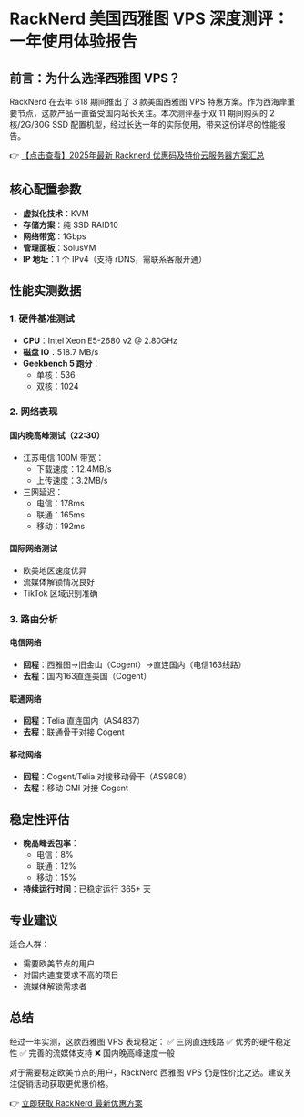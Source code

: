 # RackNerd 美国西雅图 VPS 深度测评：一年使用体验报告

## 前言：为什么选择西雅图 VPS？

RackNerd 在去年 618 期间推出了 3 款美国西雅图 VPS 特惠方案。作为西海岸重要节点，这款产品一直备受国内站长关注。本次测评基于双 11 期间购买的 2 核/2G/30G SSD 配置机型，经过长达一年的实际使用，带来这份详尽的性能报告。

👉 [【点击查看】2025年最新 Racknerd 优惠码及特价云服务器方案汇总](https://bit.ly/Rack_Nerd)

## 核心配置参数
- **虚拟化技术**：KVM
- **存储方案**：纯 SSD RAID10
- **网络带宽**：1Gbps
- **管理面板**：SolusVM
- **IP 地址**：1 个 IPv4（支持 rDNS，需联系客服开通）

## 性能实测数据

### 1. 硬件基准测试
- **CPU**：Intel Xeon E5-2680 v2 @ 2.80GHz
- **磁盘 IO**：518.7 MB/s
- **Geekbench 5 跑分**：
  - 单核：536
  - 双核：1024

### 2. 网络表现
#### 国内晚高峰测试（22:30）
- 江苏电信 100M 带宽：
  - 下载速度：12.4MB/s
  - 上传速度：3.2MB/s
- 三网延迟：
  - 电信：178ms
  - 联通：165ms
  - 移动：192ms

#### 国际网络测试
- 欧美地区速度优异
- 流媒体解锁情况良好
- TikTok 区域识别准确

### 3. 路由分析
#### 电信网络
- **回程**：西雅图→旧金山（Cogent）→直连国内（电信163线路）
- **去程**：国内163直连美国（Cogent）

#### 联通网络
- **回程**：Telia 直连国内（AS4837）
- **去程**：联通骨干对接 Cogent

#### 移动网络
- **回程**：Cogent/Telia 对接移动骨干（AS9808）
- **去程**：移动 CMI 对接 Cogent

## 稳定性评估
- **晚高峰丢包率**：
  - 电信：8%
  - 联通：12%
  - 移动：15%
- **持续运行时间**：已稳定运行 365+ 天

## 专业建议
适合人群：
- 需要欧美节点的用户
- 对国内速度要求不高的项目
- 流媒体解锁需求者

## 总结
经过一年实测，这款西雅图 VPS 表现稳定：
✅ 三网直连线路
✅ 优秀的硬件稳定性
✅ 完善的流媒体支持
❌ 国内晚高峰速度一般

对于需要稳定欧美节点的用户，RackNerd 西雅图 VPS 仍是性价比之选。建议关注促销活动获取更优惠价格。

👉 [立即获取 RackNerd 最新优惠方案](https://bit.ly/Rack_Nerd)